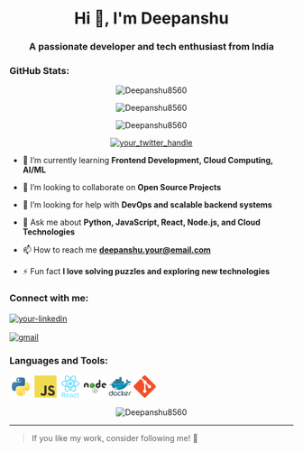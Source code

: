 <h1 align="center">Hi 👋, I'm Deepanshu</h1>
<h3 align="center">A passionate developer and tech enthusiast from India</h3>

<h3 align="left">GitHub Stats:</h3>
<p align="center">
  <img src="https://github-readme-stats.vercel.app/api?username=Deepanshu8560&show_icons=true&locale=en" alt="Deepanshu8560" />
</p>
<p align="center">
  <img src="https://github-readme-streak-stats.herokuapp.com/?user=Deepanshu8560" alt="Deepanshu8560" />
</p>

<p align="center">
  <img src="https://komarev.com/ghpvc/?username=Deepanshu8560&label=Profile%20views&color=0e75b6&style=flat" alt="Deepanshu8560" />
</p>

<p align="center">
  <a href="https://twitter.com/your_twitter_handle" target="blank"><img src="https://img.shields.io/twitter/follow/your_twitter_handle?logo=twitter&style=for-the-badge" alt="your_twitter_handle" /></a>
</p>

- 🌱 I’m currently learning **Frontend Development, Cloud Computing, AI/ML**

- 👯 I’m looking to collaborate on **Open Source Projects**

- 🤝 I’m looking for help with **DevOps and scalable backend systems**

- 💬 Ask me about **Python, JavaScript, React, Node.js, and Cloud Technologies**

- 📫 How to reach me **deepanshu.your@email.com**

- ⚡ Fun fact **I love solving puzzles and exploring new technologies**

<h3 align="left">Connect with me:</h3>
<p align="left">
<a href="https://linkedin.com/in/guptadeepanshu1" target="blank"><img align="center" src="https://cdn.jsdelivr.net/npm/simple-icons@3.0.1/icons/linkedin.svg" alt="your-linkedin" height="30" width="40" /></a>

<a href="mailto:deepanshu.gupta.dev@email.com" target="blank"><img align="center" src="https://cdn.jsdelivr.net/npm/simple-icons@3.0.1/icons/gmail.svg" alt="gmail" height="30" width="40" /></a>
</p>

<h3 align="left">Languages and Tools:</h3>
<p align="left">
  <img src="https://raw.githubusercontent.com/devicons/devicon/master/icons/python/python-original.svg" alt="python" width="40" height="40"/>
  <img src="https://raw.githubusercontent.com/devicons/devicon/master/icons/javascript/javascript-original.svg" alt="javascript" width="40" height="40"/>
  <img src="https://raw.githubusercontent.com/devicons/devicon/master/icons/react/react-original-wordmark.svg" alt="react" width="40" height="40"/>
  <img src="https://raw.githubusercontent.com/devicons/devicon/master/icons/nodejs/nodejs-original-wordmark.svg" alt="nodejs" width="40" height="40"/>
  <img src="https://raw.githubusercontent.com/devicons/devicon/master/icons/docker/docker-original-wordmark.svg" alt="docker" width="40" height="40"/>
  <img src="https://raw.githubusercontent.com/devicons/devicon/master/icons/git/git-original.svg" alt="git" width="40" height="40"/>
  
</p>


<p align="center">
  <img src="https://github-readme-stats.vercel.app/api/top-langs?username=Deepanshu8560&show_icons=true&locale=en&layout=compact" alt="Deepanshu8560" />
</p>

---

> If you like my work, consider following me! 🚀
